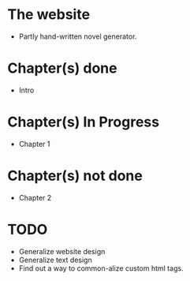 # The website
* Partly hand-written novel generator.

# Chapter(s) done
* Intro

# Chapter(s) In Progress
* Chapter 1

# Chapter(s) not done
* Chapter 2

# TODO
* Generalize website design
* Generalize text design
* Find out a way to common-alize custom html tags.